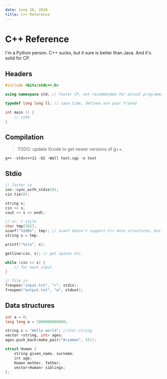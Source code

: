 ```yaml
---
date: June 16, 2018
title: C++ Reference
---
```


# C++ Reference

I'm a Python person. C++ sucks, but it sure is better than Java. And it's solid for CP.

## Headers

```c++
#include <bits/stdc++.h>

using namespace std; // faster CP, not recommended for actual programming

typedef long long ll; // save time, defines are your friend

int main () {
    // code
}
```

## Compilation

> TODO: update Xcode to get newer versions of g++.

```
g++ -std=c++11 -O2 -Wall test.cpp -o test
```

## Stdio

```c++
// faster io
ios::sync_with_stdio(0);
cin.tie(0);

string s;
cin >> s;
cout << s << endl;

// or, C-style
char tmp[101];
scanf("%100s", tmp); // scanf doesn't support C++ data structures, but saves time
string s = tmp;

printf("%s\n", s);

getline(cin, s); // get spaces etc.

while (cin >> x) {
    // for each input
}

// file io
freopen("input.txt", "r", stdin);
freopen("output.txt", "w", stdout);
```

## Data structures

```c++
int a = 0;
long long a = 1000000000000;

string s = "Hello world"; //std::string
vector <string, int> ages;
ages.push_back(make_pair("Aryaman", 15));

struct Human {
    string given_name, surname;
    int age;
    Human mother, father;
    vector<Human> siblings;
};
```